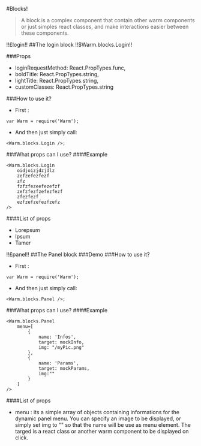 #Blocks!
> A block is a complex component that contain other warm components or just simples react classes, and make interactions easier between these components.


!!£login!!
##The login block
!!$Warm.blocks.Login!!

###Props
-	loginRequestMethod: React.PropTypes.func,
- 	boldTitle: React.PropTypes.string,
- 	lightTitle: React.PropTypes.string,
- 	customClasses: React.PropTypes.string

###How to use it?
- First :
```
var Warm = require('Warm');
```

- And then just simply call:
```
<Warm.blocks.Login />;
```

###What props can I use?
####Example
```
<Warm.blocks.Login
	oidjoizjdzjdlz
	zefzefezfezf
	zfz
	fzfzfezeefezefzf
	zefzfezfzefezfezf
	zfezfezf
	ezfzefzefezfzefz
/>
```
####List of props
- Lorepsum
- Ipsum
- Tamer

!!£panel!!
##The Panel block
###Demo
###How to use it?
- First :
```
var Warm = require('Warm');
```

- And then just simply call:
```
<Warm.blocks.Panel />;
```

###What props can I use?
####Example
```
<Warm.blocks.Panel
	menu=[
        {
            name: 'Infos',
            target: mockInfo,
            img: "/myPic.png"
        },
        {
            name: 'Params',
            target: mockParams,
            img:""
        }
    ]
/>
```
####List of props
- menu : its a simple array of objects containing informations for the dynamic panel menu. You can specify an image to be displayed, or simply set img to "" so that the name will be use as menu element. The targed is a react class or another warm component to be displayed on click.
